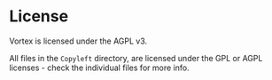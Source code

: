 # License

Vortex is licensed under the AGPL v3.

All files in the `Copyleft` directory, are licensed under the GPL or AGPL licenses - check the individual files for more info.
